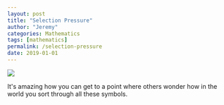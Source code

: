```yaml
---
layout: post
title: "Selection Pressure"
author: "Jeremy"
categories: Mathematics
tags: [mathematics]
permalink: /selection-pressure
date: 2019-01-01
---
```


![](https://res.cloudinary.com/dh3hm8pb7/image/upload/c_scale,q_auto:best,w_600/v1529777500/Selection_Pressure.png)

It's amazing how you can get to a point where others wonder how in the world you sort through all these symbols.
